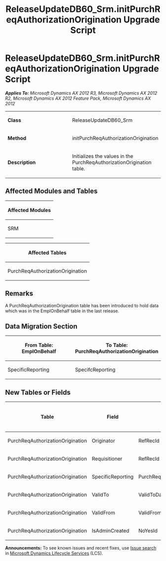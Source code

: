 ﻿---
title: ReleaseUpdateDB60_Srm.initPurchReqAuthorizationOrigination Upgrade Script
TOCTitle: ReleaseUpdateDB60_Srm.initPurchReqAuthorizationOrigination Upgrade Script
ms:assetid: e1807fdb-5951-55ce-6eaa-176dfd97747c
ms:mtpsurl: https://msdn.microsoft.com/en-us/library/JJ737300(v=AX.60)
ms:contentKeyID: 49711742
ms.date: 05/18/2015
mtps_version: v=AX.60
---

# ReleaseUpdateDB60\_Srm.initPurchReqAuthorizationOrigination Upgrade Script 


_**Applies To:** Microsoft Dynamics AX 2012 R3, Microsoft Dynamics AX 2012 R2, Microsoft Dynamics AX 2012 Feature Pack, Microsoft Dynamics AX 2012_

<table>
<colgroup>
<col style="width: 50%" />
<col style="width: 50%" />
</colgroup>
<tbody>
<tr class="odd">
<td><p><strong>Class</strong></p></td>
<td><p>ReleaseUpdateDB60_Srm</p></td>
</tr>
<tr class="even">
<td><p><strong>Method</strong></p></td>
<td><p>initPurchReqAuthorizationOrigination</p></td>
</tr>
<tr class="odd">
<td><p><strong>Description</strong></p></td>
<td><p>Initializes the values in the PurchReqAuthorizationOrigination table.</p></td>
</tr>
</tbody>
</table>


## Affected Modules and Tables

<table>
<colgroup>
<col style="width: 100%" />
</colgroup>
<thead>
<tr class="header">
<th><p>Affected Modules</p></th>
</tr>
</thead>
<tbody>
<tr class="odd">
<td><p>SRM</p></td>
</tr>
</tbody>
</table>


<table>
<colgroup>
<col style="width: 100%" />
</colgroup>
<thead>
<tr class="header">
<th><p>Affected Tables</p></th>
</tr>
</thead>
<tbody>
<tr class="odd">
<td><p>PurchReqAuthorizationOrigination</p></td>
</tr>
</tbody>
</table>


## Remarks

A PurchReqAuthorizationOrigination table has been introduced to hold data which was in the EmplOnBehalf table in the last release.

## Data Migration Section

<table>
<colgroup>
<col style="width: 50%" />
<col style="width: 50%" />
</colgroup>
<thead>
<tr class="header">
<th><p>From Table: EmplOnBehalf</p></th>
<th><p>To Table: PurchReqAuthorizationOrigination</p></th>
</tr>
</thead>
<tbody>
<tr class="odd">
<td><p>SpecificReporting</p></td>
<td><p>SpecifcReporting</p></td>
</tr>
</tbody>
</table>


## New Tables or Fields

<table>
<colgroup>
<col style="width: 33%" />
<col style="width: 33%" />
<col style="width: 33%" />
</colgroup>
<thead>
<tr class="header">
<th><p>Table</p></th>
<th><p>Field</p></th>
<th><p>Extended Data Type</p>
<p>-or- Base Enum</p></th>
</tr>
</thead>
<tbody>
<tr class="odd">
<td><p>PurchReqAuthorizationOrigination</p></td>
<td><p>Originator</p></td>
<td><p>RefRecId</p></td>
</tr>
<tr class="even">
<td><p>PurchReqAuthorizationOrigination</p></td>
<td><p>Requisitioner</p></td>
<td><p>RefRecId</p></td>
</tr>
<tr class="odd">
<td><p>PurchReqAuthorizationOrigination</p></td>
<td><p>SpecificReporting</p></td>
<td><p>PurchReqAuthorizationSpecificReporting</p></td>
</tr>
<tr class="even">
<td><p>PurchReqAuthorizationOrigination</p></td>
<td><p>ValidTo</p></td>
<td><p>ValidToDate</p></td>
</tr>
<tr class="odd">
<td><p>PurchReqAuthorizationOrigination</p></td>
<td><p>ValidFrom</p></td>
<td><p>ValidFromDate</p></td>
</tr>
<tr class="even">
<td><p>PurchReqAuthorizationOrigination</p></td>
<td><p>IsAdminCreated</p></td>
<td><p>NoYesId</p></td>
</tr>
</tbody>
</table>

  
**Announcements:** To see known issues and recent fixes, use [Issue search](http://go.microsoft.com/fwlink/?linkid=389258) in [Microsoft Dynamics Lifecycle Services](http://go.microsoft.com/fwlink/?linkid=306505) (LCS).

